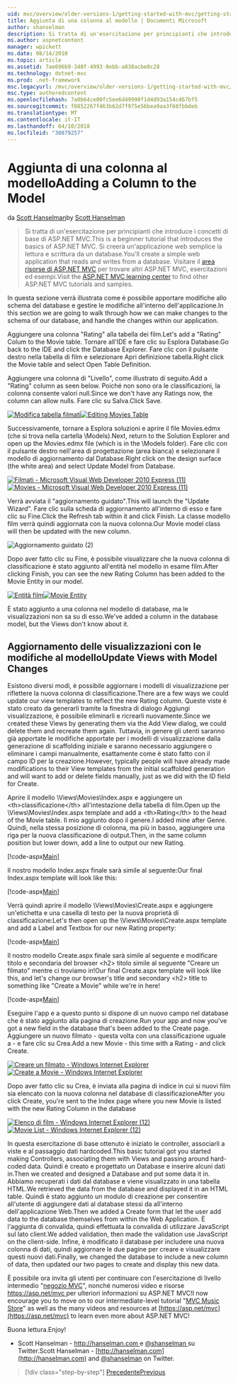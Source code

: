 ```yaml
---
uid: mvc/overview/older-versions-1/getting-started-with-mvc/getting-started-with-mvc-part8
title: Aggiunta di una colonna al modello | Documenti Microsoft
author: shanselman
description: Si tratta di un'esercitazione per principianti che introduce i concetti di base di ASP.NET MVC. Creare un'applicazione web semplice la lettura e scrittura da un database.
ms.author: aspnetcontent
manager: wpickett
ms.date: 08/14/2010
ms.topic: article
ms.assetid: 7ae696b9-348f-4993-8ebb-a838acbe0c28
ms.technology: dotnet-mvc
ms.prod: .net-framework
msc.legacyurl: /mvc/overview/older-versions-1/getting-started-with-mvc/getting-started-with-mvc-part8
msc.type: authoredcontent
ms.openlocfilehash: 7a0b64ce00fc5ee6d49990f1d4d93a154c467bf5
ms.sourcegitcommit: f8852267f463b62d7f975e56bea9aa3f68fbbdeb
ms.translationtype: MT
ms.contentlocale: it-IT
ms.lasthandoff: 04/10/2018
ms.locfileid: "30879257"
---
```

<a name="adding-a-column-to-the-model"></a><span data-ttu-id="3e5d7-104">Aggiunta di una colonna al modello</span><span class="sxs-lookup"><span data-stu-id="3e5d7-104">Adding a Column to the Model</span></span>
====================
<span data-ttu-id="3e5d7-105">da [Scott Hanselman](https://github.com/shanselman)</span><span class="sxs-lookup"><span data-stu-id="3e5d7-105">by [Scott Hanselman](https://github.com/shanselman)</span></span>

> <span data-ttu-id="3e5d7-106">Si tratta di un'esercitazione per principianti che introduce i concetti di base di ASP.NET MVC.</span><span class="sxs-lookup"><span data-stu-id="3e5d7-106">This is a beginner tutorial that introduces the basics of ASP.NET MVC.</span></span> <span data-ttu-id="3e5d7-107">Si creerà un'applicazione web semplice la lettura e scrittura da un database.</span><span class="sxs-lookup"><span data-stu-id="3e5d7-107">You'll create a simple web application that reads and writes from a database.</span></span> <span data-ttu-id="3e5d7-108">Visitare il [area risorse di ASP.NET MVC](../../../index.md) per trovare altri ASP.NET MVC, esercitazioni ed esempi.</span><span class="sxs-lookup"><span data-stu-id="3e5d7-108">Visit the [ASP.NET MVC learning center](../../../index.md) to find other ASP.NET MVC tutorials and samples.</span></span>


<span data-ttu-id="3e5d7-109">In questa sezione verrà illustrata come è possibile apportare modifiche allo schema del database e gestire le modifiche all'interno dell'applicazione.</span><span class="sxs-lookup"><span data-stu-id="3e5d7-109">In this section we are going to walk through how we can make changes to the schema of our database, and handle the changes within our application.</span></span>

<span data-ttu-id="3e5d7-110">Aggiungere una colonna "Rating" alla tabella dei film.</span><span class="sxs-lookup"><span data-stu-id="3e5d7-110">Let's add a "Rating" Colum to the Movie table.</span></span> <span data-ttu-id="3e5d7-111">Tornare all'IDE e fare clic su Esplora Database.</span><span class="sxs-lookup"><span data-stu-id="3e5d7-111">Go back to the IDE and click the Database Explorer.</span></span> <span data-ttu-id="3e5d7-112">Fare clic con il pulsante destro nella tabella di film e selezionare Apri definizione tabella.</span><span class="sxs-lookup"><span data-stu-id="3e5d7-112">Right click the Movie table and select Open Table Definition.</span></span>

<span data-ttu-id="3e5d7-113">Aggiungere una colonna di "Livello", come illustrato di seguito.</span><span class="sxs-lookup"><span data-stu-id="3e5d7-113">Add a "Rating" column as seen below.</span></span> <span data-ttu-id="3e5d7-114">Poiché non sono ora le classificazioni, la colonna consente valori null.</span><span class="sxs-lookup"><span data-stu-id="3e5d7-114">Since we don't have any Ratings now, the column can allow nulls.</span></span> <span data-ttu-id="3e5d7-115">Fare clic su Salva.</span><span class="sxs-lookup"><span data-stu-id="3e5d7-115">Click Save.</span></span>

<span data-ttu-id="3e5d7-116">[![Modifica tabella filmati](getting-started-with-mvc-part8/_static/image2.png)](getting-started-with-mvc-part8/_static/image1.png)</span><span class="sxs-lookup"><span data-stu-id="3e5d7-116">[![Editing Movies Table](getting-started-with-mvc-part8/_static/image2.png)](getting-started-with-mvc-part8/_static/image1.png)</span></span>

<span data-ttu-id="3e5d7-117">Successivamente, tornare a Esplora soluzioni e aprire il file Movies.edmx (che si trova nella cartella \Models).</span><span class="sxs-lookup"><span data-stu-id="3e5d7-117">Next, return to the Solution Explorer and open up the Movies.edmx file (which is in the \Models folder).</span></span> <span data-ttu-id="3e5d7-118">Fare clic con il pulsante destro nell'area di progettazione (area bianca) e selezionare il modello di aggiornamento dal Database.</span><span class="sxs-lookup"><span data-stu-id="3e5d7-118">Right click on the design surface (the white area) and select Update Model from Database.</span></span>

<span data-ttu-id="3e5d7-119">[![Filmati - Microsoft Visual Web Developer 2010 Express (11)](getting-started-with-mvc-part8/_static/image4.png)](getting-started-with-mvc-part8/_static/image3.png)</span><span class="sxs-lookup"><span data-stu-id="3e5d7-119">[![Movies - Microsoft Visual Web Developer 2010 Express (11)](getting-started-with-mvc-part8/_static/image4.png)](getting-started-with-mvc-part8/_static/image3.png)</span></span>

<span data-ttu-id="3e5d7-120">Verrà avviata il "aggiornamento guidato".</span><span class="sxs-lookup"><span data-stu-id="3e5d7-120">This will launch the "Update Wizard".</span></span> <span data-ttu-id="3e5d7-121">Fare clic sulla scheda di aggiornamento all'interno di esso e fare clic su Fine.</span><span class="sxs-lookup"><span data-stu-id="3e5d7-121">Click the Refresh tab within it and click Finish.</span></span> <span data-ttu-id="3e5d7-122">La classe modello film verrà quindi aggiornata con la nuova colonna.</span><span class="sxs-lookup"><span data-stu-id="3e5d7-122">Our Movie model class will then be updated with the new column.</span></span>

![Aggiornamento guidato (2)](getting-started-with-mvc-part8/_static/image5.png)

<span data-ttu-id="3e5d7-124">Dopo aver fatto clic su Fine, è possibile visualizzare che la nuova colonna di classificazione è stato aggiunto all'entità nel modello in esame film.</span><span class="sxs-lookup"><span data-stu-id="3e5d7-124">After clicking Finish, you can see the new Rating Column has been added to the Movie Entity in our model.</span></span>

<span data-ttu-id="3e5d7-125">[![Entità film](getting-started-with-mvc-part8/_static/image7.png)](getting-started-with-mvc-part8/_static/image6.png)</span><span class="sxs-lookup"><span data-stu-id="3e5d7-125">[![Movie Entity](getting-started-with-mvc-part8/_static/image7.png)](getting-started-with-mvc-part8/_static/image6.png)</span></span>

<span data-ttu-id="3e5d7-126">È stato aggiunto a una colonna nel modello di database, ma le visualizzazioni non sa su di esso.</span><span class="sxs-lookup"><span data-stu-id="3e5d7-126">We've added a column in the database model, but the Views don't know about it.</span></span>

## <a name="update-views-with-model-changes"></a><span data-ttu-id="3e5d7-127">Aggiornamento delle visualizzazioni con le modifiche al modello</span><span class="sxs-lookup"><span data-stu-id="3e5d7-127">Update Views with Model Changes</span></span>

<span data-ttu-id="3e5d7-128">Esistono diversi modi, è possibile aggiornare i modelli di visualizzazione per riflettere la nuova colonna di classificazione.</span><span class="sxs-lookup"><span data-stu-id="3e5d7-128">There are a few ways we could update our view templates to reflect the new Rating column.</span></span> <span data-ttu-id="3e5d7-129">Queste viste è stato creato da generarli tramite la finestra di dialogo Aggiungi visualizzazione, è possibile eliminarli e ricrearli nuovamente.</span><span class="sxs-lookup"><span data-stu-id="3e5d7-129">Since we created these Views by generating them via the Add View dialog, we could delete them and recreate them again.</span></span> <span data-ttu-id="3e5d7-130">Tuttavia, in genere gli utenti saranno già apportate le modifiche apportate per i modelli di visualizzazione dalla generazione di scaffolding iniziale e saranno necessario aggiungere o eliminare i campi manualmente, esattamente come è stato fatto con il campo ID per la creazione.</span><span class="sxs-lookup"><span data-stu-id="3e5d7-130">However, typically people will have already made modifications to their View templates from the initial scaffolded generation and will want to add or delete fields manually, just as we did with the ID field for Create.</span></span>

<span data-ttu-id="3e5d7-131">Aprire il modello \Views\Movies\Index.aspx e aggiungere un &lt;th&gt;classificazione&lt;/th&gt; all'intestazione della tabella di film.</span><span class="sxs-lookup"><span data-stu-id="3e5d7-131">Open up the \Views\Movies\Index.aspx template and add a &lt;th&gt;Rating&lt;/th&gt; to the head of the Movie table.</span></span> <span data-ttu-id="3e5d7-132">Il mio aggiunto dopo il genere.</span><span class="sxs-lookup"><span data-stu-id="3e5d7-132">I added mine after Genre.</span></span> <span data-ttu-id="3e5d7-133">Quindi, nella stessa posizione di colonna, ma più in basso, aggiungere una riga per la nuova classificazione di output.</span><span class="sxs-lookup"><span data-stu-id="3e5d7-133">Then, in the same column position but lower down, add a line to output our new Rating.</span></span>

[!code-aspx[Main](getting-started-with-mvc-part8/samples/sample1.aspx)]

<span data-ttu-id="3e5d7-134">Il nostro modello Index.aspx finale sarà simile al seguente:</span><span class="sxs-lookup"><span data-stu-id="3e5d7-134">Our final Index.aspx template will look like this:</span></span>

[!code-aspx[Main](getting-started-with-mvc-part8/samples/sample2.aspx)]

<span data-ttu-id="3e5d7-135">Verrà quindi aprire il modello \Views\Movies\Create.aspx e aggiungere un'etichetta e una casella di testo per la nuova proprietà di classificazione:</span><span class="sxs-lookup"><span data-stu-id="3e5d7-135">Let's then open up the \Views\Movies\Create.aspx template and add a Label and Textbox for our new Rating property:</span></span>

[!code-aspx[Main](getting-started-with-mvc-part8/samples/sample3.aspx)]

<span data-ttu-id="3e5d7-136">Il nostro modello Create.aspx finale sarà simile al seguente e modificare titolo e secondaria del browser &lt;h2&gt; titolo simile al seguente "Creare un filmato" mentre ci troviamo in!</span><span class="sxs-lookup"><span data-stu-id="3e5d7-136">Our final Create.aspx template will look like this, and let's change our browser's title and secondary &lt;h2&gt; title to something like "Create a Movie" while we're in here!</span></span>

[!code-aspx[Main](getting-started-with-mvc-part8/samples/sample4.aspx)]

<span data-ttu-id="3e5d7-137">Eseguire l'app e a questo punto si dispone di un nuovo campo nel database che è stato aggiunto alla pagina di creazione.</span><span class="sxs-lookup"><span data-stu-id="3e5d7-137">Run your app and now you've got a new field in the database that's been added to the Create page.</span></span> <span data-ttu-id="3e5d7-138">Aggiungere un nuovo filmato - questa volta con una classificazione uguale a - e fare clic su Crea.</span><span class="sxs-lookup"><span data-stu-id="3e5d7-138">Add a new Movie - this time with a Rating - and click Create.</span></span>

<span data-ttu-id="3e5d7-139">[![Creare un filmato - Windows Internet Explorer](getting-started-with-mvc-part8/_static/image9.png)](getting-started-with-mvc-part8/_static/image8.png)</span><span class="sxs-lookup"><span data-stu-id="3e5d7-139">[![Create a Movie - Windows Internet Explorer](getting-started-with-mvc-part8/_static/image9.png)](getting-started-with-mvc-part8/_static/image8.png)</span></span>

<span data-ttu-id="3e5d7-140">Dopo aver fatto clic su Crea, è inviata alla pagina di indice in cui si nuovi film sia elencato con la nuova colonna nel database di classificazione</span><span class="sxs-lookup"><span data-stu-id="3e5d7-140">After you click Create, you're sent to the Index page where you new Movie is listed with the new Rating Column in the database</span></span>

<span data-ttu-id="3e5d7-141">[![Elenco di film - Windows Internet Explorer (12)](getting-started-with-mvc-part8/_static/image11.png)](getting-started-with-mvc-part8/_static/image10.png)</span><span class="sxs-lookup"><span data-stu-id="3e5d7-141">[![Movie List - Windows Internet Explorer (12)](getting-started-with-mvc-part8/_static/image11.png)](getting-started-with-mvc-part8/_static/image10.png)</span></span>

<span data-ttu-id="3e5d7-142">In questa esercitazione di base ottenuto è iniziato le controller, associarli a viste e al passaggio dati hardcoded.</span><span class="sxs-lookup"><span data-stu-id="3e5d7-142">This basic tutorial got you started making Controllers, associating them with Views and passing around hard-coded data.</span></span> <span data-ttu-id="3e5d7-143">Quindi è creato e progettato un Database e inserire alcuni dati in.</span><span class="sxs-lookup"><span data-stu-id="3e5d7-143">Then we created and designed a Database and put some data it in.</span></span> <span data-ttu-id="3e5d7-144">Abbiamo recuperati i dati dal database e viene visualizzato in una tabella HTML.</span><span class="sxs-lookup"><span data-stu-id="3e5d7-144">We retrieved the data from the database and displayed it in an HTML table.</span></span> <span data-ttu-id="3e5d7-145">Quindi è stato aggiunto un modulo di creazione per consentire all'utente di aggiungere dati al database stessi da all'interno dell'applicazione Web.</span><span class="sxs-lookup"><span data-stu-id="3e5d7-145">Then we added a Create form that let the user add data to the database themselves from within the Web Application.</span></span> <span data-ttu-id="3e5d7-146">È l'aggiunta di convalida, quindi effettuata la convalida di utilizzare JavaScript sul lato client.</span><span class="sxs-lookup"><span data-stu-id="3e5d7-146">We added validation, then made the validation use JavaScript on the client-side.</span></span> <span data-ttu-id="3e5d7-147">Infine, è modificato il database per includere una nuova colonna di dati, quindi aggiornare le due pagine per creare e visualizzare questi nuovi dati.</span><span class="sxs-lookup"><span data-stu-id="3e5d7-147">Finally, we changed the database to include a new column of data, then updated our two pages to create and display this new data.</span></span>

<span data-ttu-id="3e5d7-148">È possibile ora invita gli utenti per continuare con l'esercitazione di livello intermedio "[negozio MVC](../../older-versions/mvc-music-store/mvc-music-store-part-1.md)", nonché numerosi video e risorse [ https://asp.net/mvc ](https://asp.net/mvc) per ulteriori informazioni su ASP.NET MVC!</span><span class="sxs-lookup"><span data-stu-id="3e5d7-148">I now encourage you to move on to our intermediate-level tutorial "[MVC Music Store](../../older-versions/mvc-music-store/mvc-music-store-part-1.md)" as well as the many videos and resources at [https://asp.net/mvc](https://asp.net/mvc) to learn even more about ASP.NET MVC!</span></span>

<span data-ttu-id="3e5d7-149">Buona lettura.</span><span class="sxs-lookup"><span data-stu-id="3e5d7-149">Enjoy!</span></span>

- <span data-ttu-id="3e5d7-150">Scott Hanselman - [ http://hanselman.com ](http://hanselman.com) e [ @shanselman ](http://twitter.com/shanselman) su Twitter.</span><span class="sxs-lookup"><span data-stu-id="3e5d7-150">Scott Hanselman - [http://hanselman.com](http://hanselman.com) and [@shanselman](http://twitter.com/shanselman) on Twitter.</span></span>

> [!div class="step-by-step"]
> [<span data-ttu-id="3e5d7-151">Precedente</span><span class="sxs-lookup"><span data-stu-id="3e5d7-151">Previous</span></span>](getting-started-with-mvc-part7.md)
